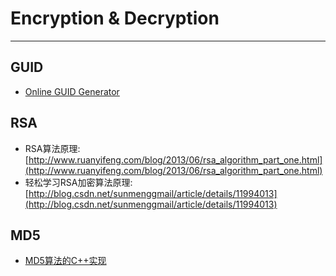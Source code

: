 #  Encryption & Decryption
---

## GUID
* [Online GUID Generator](https://guidgenerator.com/)

## RSA
* RSA算法原理:[http://www.ruanyifeng.com/blog/2013/06/rsa_algorithm_part_one.html](http://www.ruanyifeng.com/blog/2013/06/rsa_algorithm_part_one.html)
* 轻松学习RSA加密算法原理:[http://blog.csdn.net/sunmenggmail/article/details/11994013](http://blog.csdn.net/sunmenggmail/article/details/11994013)

## MD5
* [MD5算法的C++实现](http://www.cnblogs.com/flying_bat/archive/2007/09/25/905133.html)
